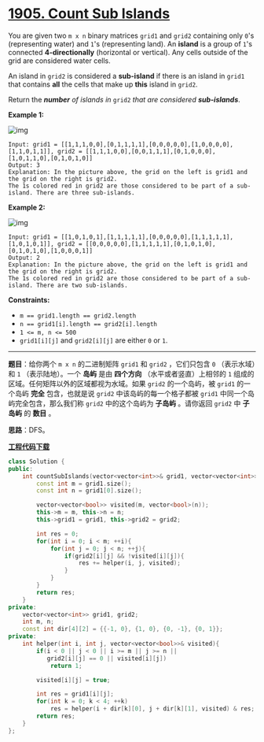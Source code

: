# [1905. Count Sub Islands](https://leetcode.com/problems/count-sub-islands/)

You are given two `m x n` binary matrices `grid1` and `grid2` containing only `0`'s (representing water) and `1`'s (representing land). An **island** is a group of `1`'s connected **4-directionally** (horizontal or vertical). Any cells outside of the grid are considered water cells.

An island in `grid2` is considered a **sub-island** if there is an island in `grid1` that contains **all** the cells that make up **this** island in `grid2`.

Return the ***number** of islands in* `grid2` *that are considered **sub-islands***.

**Example 1:**

![img](https://assets.leetcode.com/uploads/2021/06/10/test1.png)

```
Input: grid1 = [[1,1,1,0,0],[0,1,1,1,1],[0,0,0,0,0],[1,0,0,0,0],[1,1,0,1,1]], grid2 = [[1,1,1,0,0],[0,0,1,1,1],[0,1,0,0,0],[1,0,1,1,0],[0,1,0,1,0]]
Output: 3
Explanation: In the picture above, the grid on the left is grid1 and the grid on the right is grid2.
The 1s colored red in grid2 are those considered to be part of a sub-island. There are three sub-islands.
```

**Example 2:**

![img](https://assets.leetcode.com/uploads/2021/06/03/testcasex2.png)

```
Input: grid1 = [[1,0,1,0,1],[1,1,1,1,1],[0,0,0,0,0],[1,1,1,1,1],[1,0,1,0,1]], grid2 = [[0,0,0,0,0],[1,1,1,1,1],[0,1,0,1,0],[0,1,0,1,0],[1,0,0,0,1]]
Output: 2
Explanation: In the picture above, the grid on the left is grid1 and the grid on the right is grid2.
The 1s colored red in grid2 are those considered to be part of a sub-island. There are two sub-islands.
```

**Constraints:**

- `m == grid1.length == grid2.length`
- `n == grid1[i].length == grid2[i].length`
- `1 <= m, n <= 500`
- `grid1[i][j]` and `grid2[i][j]` are either `0` or `1`.

-----

**题目**：给你两个 `m x n` 的二进制矩阵 `grid1` 和 `grid2` ，它们只包含 `0` （表示水域）和 `1` （表示陆地）。一个 **岛屿** 是由 **四个方向** （水平或者竖直）上相邻的 `1` 组成的区域。任何矩阵以外的区域都视为水域。如果 `grid2` 的一个岛屿，被 `grid1` 的一个岛屿 **完全** 包含，也就是说 `grid2` 中该岛屿的每一个格子都被 `grid1` 中同一个岛屿完全包含，那么我们称 `grid2` 中的这个岛屿为 **子岛屿** 。请你返回 `grid2` 中 **子岛屿** 的 **数目** 。

**思路**：DFS。

[**工程代码下载**](https://github.com/shenkh/leetcode)

```cpp
class Solution {
public:
    int countSubIslands(vector<vector<int>>& grid1, vector<vector<int>>& grid2) {
        const int m = grid1.size();
        const int n = grid1[0].size();

        vector<vector<bool>> visited(m, vector<bool>(n));
        this->m = m, this->n = n;
        this->grid1 = grid1, this->grid2 = grid2;

        int res = 0;
        for(int i = 0; i < m; ++i){
            for(int j = 0; j < n; ++j){
                if(grid2[i][j] && !visited[i][j]){
                    res += helper(i, j, visited);
                }
            }
        }
        return res;
    }
private:
    vector<vector<int>> grid1, grid2;
    int m, n;
    const int dir[4][2] = {{-1, 0}, {1, 0}, {0, -1}, {0, 1}};
private:
    int helper(int i, int j, vector<vector<bool>>& visited){
        if(i < 0 || j < 0 || i >= m || j >= n ||
           grid2[i][j] == 0 || visited[i][j])
            return 1;

        visited[i][j] = true;

        int res = grid1[i][j];
        for(int k = 0; k < 4; ++k)
            res = helper(i + dir[k][0], j + dir[k][1], visited) & res;
        return res;
    }
};
```
